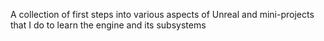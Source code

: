 A collection of first steps into various aspects of Unreal and mini-projects that I do to learn the engine and its subsystems

